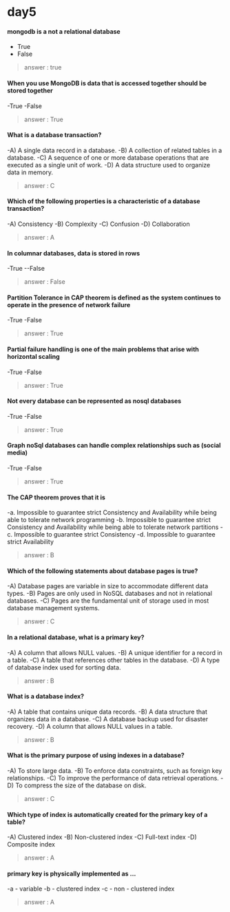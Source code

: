 # day5
#### mongodb is a not a relational database
- True
- False
> answer : true
 
#### When you use MongoDB is data that is accessed together should be stored together
-True
-False
> answer : True
#### What is a database transaction?
-A) A single data record in a database.
-B) A collection of related tables in a database.
-C) A sequence of one or more database operations that are executed as a single unit of work.
-D) A data structure used to organize data in memory.
> answer : C
#### Which of the following properties is a characteristic of a database transaction?
-A) Consistency
-B) Complexity
-C) Confusion
-D) Collaboration
> answer : A
#### In columnar databases, data is stored in rows
-True
--False
> answer : False
#### Partition Tolerance in CAP theorem is defined as the system continues to operate in the presence of network failure
-True
-False
> answer : True 
#### Partial failure handling is one of the main problems that arise with horizontal scaling
-True
-False
> answer : True

#### Not every database can be represented as nosql databases
-True
-False
> answer : True

#### Graph noSql databases can handle complex relationships such as (social media)
-True
-False
> answer : True

#### The CAP theorem proves that it is
-a. Impossible to guarantee strict Consistency and Availability while being able to tolerate network programming
-b. Impossible to guarantee strict Consistency and Availability while being able to tolerate network partitions
-c. Impossible to guarantee strict Consistency
-d. Impossible to guarantee strict Availability
> answer : B

#### Which of the following statements about database pages is true?
-A) Database pages are variable in size to accommodate different data types.
-B) Pages are only used in NoSQL databases and not in relational databases.
-C) Pages are the fundamental unit of storage used in most database management systems.
> answer : C

#### In a relational database, what is a primary key?
-A) A column that allows NULL values.
-B) A unique identifier for a record in a table.
-C) A table that references other tables in the database.
-D) A type of database index used for sorting data.
> answer : B

#### What is a database index?
-A) A table that contains unique data records.
-B) A data structure that organizes data in a database.
-C) A database backup used for disaster recovery.
-D) A column that allows NULL values in a table.
> answer : B

#### What is the primary purpose of using indexes in a database?
-A) To store large data.
-B) To enforce data constraints, such as foreign key relationships.
-C) To improve the performance of data retrieval operations.
-D) To compress the size of the database on disk.
> answer : C

#### Which type of index is automatically created for the primary key of a table?
-A) Clustered index
-B) Non-clustered index
-C) Full-text index
-D) Composite index
> answer : A
#### primary key is physically implemented as ...
-a - variable
-b - clustered index
-c - non - clustered index
> answer : A
